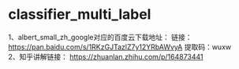 # classifier_multi_label

1、albert_small_zh_google对应的百度云下载地址：
链接：https://pan.baidu.com/s/1RKzGJTazlZ7y12YRbAWvyA 
提取码：wuxw   
2、知乎讲解链接： https://zhuanlan.zhihu.com/p/164873441
